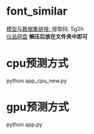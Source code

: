# font_similar   
[模型与数据集链接: ](https://pan.baidu.com/s/1VuTTXorvdjfmkzZvb9J1bA) 提取码: 5g2h    
[仪品网盘](http://file.ypfont.com:8081/dzzoffice/index.php?mod=explorer#group&do=file&gid=36&fid=39447)
**解压后放在文件夹中即可**   
# cpu预测方式
python app_cpu_new.py   
# gpu预测方式
python app.py   
